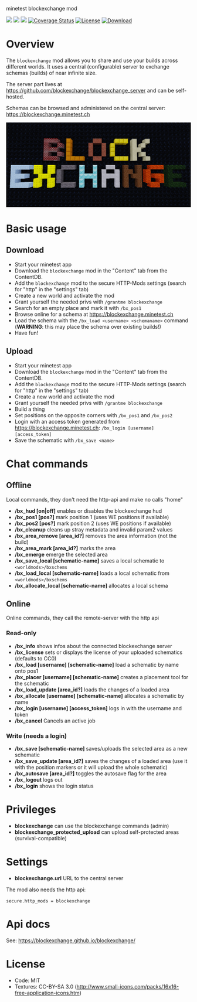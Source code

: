 minetest blockexchange mod

![](https://github.com/blockexchange/blockexchange/workflows/luacheck/badge.svg)
![](https://github.com/blockexchange/blockexchange/workflows/test/badge.svg)
![](https://github.com/blockexchange/blockexchange/workflows/ldoc/badge.svg)
[![Coverage Status](https://coveralls.io/repos/github/blockexchange/blockexchange/badge.svg?branch=main)](https://coveralls.io/github/blockexchange/blockexchange?branch=main)
[![License](https://img.shields.io/badge/License-MIT%20and%20CC%20BY--SA%203.0-green.svg)](license.txt)
[![Download](https://img.shields.io/badge/Download-ContentDB-blue.svg)](https://content.minetest.net/packages/BuckarooBanzay/blockexchange)

# Overview

The `blockexchange` mod allows you to share and use your builds across different worlds.
It uses a central (configurable) server to exchange schemas (builds) of near infinite size.

The server part lives at https://github.com/blockexchange/blockexchange_server and can be self-hosted.

Schemas can be browsed and administered on the central server: https://blockexchange.minetest.ch

<img src="./blockexchange.png"/>

# Basic usage

## Download

* Start your minetest app
* Download the `blockexchange` mod in the "Content" tab from the ContentDB.
* Add the `blockexchange` mod to the secure HTTP-Mods settings (search for "http" in the "settings" tab)
* Create a new world and activate the mod
* Grant yourself the needed privs with `/grantme blockexchange`
* Search for an empty place and mark it with `/bx_pos1`
* Browse online for a schema at https://blockexchange.minetest.ch
* Load the schema with the `/bx_load <username> <schemaname>` command (**WARNING**: this may place the schema over existing builds!)
* Have fun!

## Upload

* Start your minetest app
* Download the `blockexchange` mod in the "Content" tab from the ContentDB.
* Add the `blockexchange` mod to the secure HTTP-Mods settings (search for "http" in the "settings" tab)
* Create a new world and activate the mod
* Grant yourself the needed privs with `/grantme blockexchange`
* Build a thing
* Set positions on the opposite corners with `/bx_pos1` and `/bx_pos2`
* Login with an access token generated from https://blockexchange.minetest.ch: `/bx_login [username] [access_token]`
* Save the schematic with `/bx_save <name>`

# Chat commands

## Offline

Local commands, they don't need the http-api and make no calls "home"

* **/bx_hud [on|off]** enables or disables the blockexchange hud
* **/bx_pos1 [pos?]** mark position 1 (uses WE positions if available)
* **/bx_pos2 [pos?]** mark position 2 (uses WE positions if available)
* **/bx_cleanup** cleans up stray metadata and invalid param2 values
* **/bx_area_remove [area_id?]** removes the area information (not the build)
* **/bx_area_mark [area_id?]** marks the area
* **/bx_emerge** emerge the selected area
* **/bx_save_local [schematic-name]** saves a local schematic to `<worldmods>/bxschems`
* **/bx_load_local [schematic-name]** loads a local schematic from `<worldmods>/bxschems`
* **/bx_allocate_local [schematic-name]** allocates a local schema

## Online

Online commands, they call the remote-server with the http api

### Read-only

* **/bx_info** shows infos about the connected blockexchange server
* **/bx_license** sets or displays the license of your uploaded schematics (defaults to CC0)
* **/bx_load [username] [schematic-name]** load a schematic by name onto pos1
* **/bx_placer [username] [schematic-name]** creates a placement tool for the schematic
* **/bx_load_update [area_id?]** loads the changes of a loaded area
* **/bx_allocate [username] [schematic-name]** allocates a schematic by name
* **/bx_login [username] [access_token]** logs in with the username and token
* **/bx_cancel** Cancels an active job

### Write (needs a login)

* **/bx_save [schematic-name]** saves/uploads the selected area as a new schematic
* **/bx_save_update [area_id?]** saves the changes of a loaded area (use it with the position markers or it will upload the whole schematic)
* **/bx_autosave [area_id?]** toggles the autosave flag for the area
* **/bx_logout** logs out
* **/bx_login** shows the login status

# Privileges

* **blockexchange** can use the blockexchange commands (admin)
* **blockexchange_protected_upload** can upload self-protected areas (survival-compatible)

# Settings

* **blockexchange.url** URL to the central server

The mod also needs the http api:
```
secure.http_mods = blockexchange
```

# Api docs

See: https://blockexchange.github.io/blockexchange/

# License

* Code: MIT
* Textures: CC-BY-SA 3.0 (http://www.small-icons.com/packs/16x16-free-application-icons.htm)
